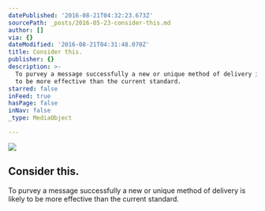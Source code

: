 ```yaml
---
datePublished: '2016-08-21T04:32:23.673Z'
sourcePath: _posts/2016-05-23-consider-this.md
author: []
via: {}
dateModified: '2016-08-21T04:31:48.070Z'
title: Consider this.
publisher: {}
description: >-
  To purvey a message successfully a new or unique method of delivery is likely
  to be more effective than the current standard.
starred: false
inFeed: true
hasPage: false
inNav: false
_type: MediaObject

---
```

<article style=""><img src="https://s3-us-west-2.amazonaws.com/the-grid-img/p/62067390ad0ddf83e094dfb7f88048c64b1e9169.jpg" /><h1>Consider this.</h1></article>

To purvey a message successfully a new or unique method of delivery is likely to be more effective than the current standard.